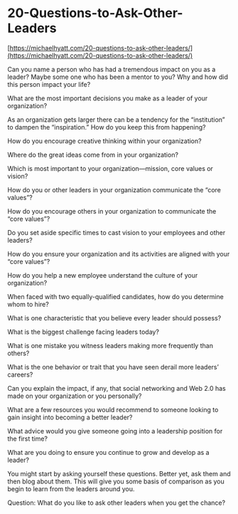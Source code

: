 # 20-Questions-to-Ask-Other-Leaders

[https://michaelhyatt.com/20-questions-to-ask-other-leaders/](https://michaelhyatt.com/20-questions-to-ask-other-leaders/)

Can you name a person who has had a tremendous impact on you as a leader? Maybe some one who has been a mentor to you? Why and how did this person impact your life?

What are the most important decisions you make as a leader of your organization?

As an organization gets larger there can be a tendency for the “institution” to dampen the “inspiration.” How do you keep this from happening?

How do you encourage creative thinking within your organization?

Where do the great ideas come from in your organization?

Which is most important to your organization—mission, core values or vision?

How do you or other leaders in your organization communicate the “core values”?

How do you encourage others in your organization to communicate the “core values”?

Do you set aside specific times to cast vision to your employees and other leaders?

How do you ensure your organization and its activities are aligned with your “core values”?

How do you help a new employee understand the culture of your organization?

When faced with two equally-qualified candidates, how do you determine whom to hire?

What is one characteristic that you believe every leader should possess?

What is the biggest challenge facing leaders today?

What is one mistake you witness leaders making more frequently than others?

What is the one behavior or trait that you have seen derail more leaders’ careers?

Can you explain the impact, if any, that social networking and Web 2.0 has made on your organization or you personally?

What are a few resources you would recommend to someone looking to gain insight into becoming a better leader?

What advice would you give someone going into a leadership position for the first time?

What are you doing to ensure you continue to grow and develop as a leader?

You might start by asking yourself these questions. Better yet, ask them and then blog about them. This will give you some basis of comparison as you begin to learn from the leaders around you.

Question: What do you like to ask other leaders when you get the chance?

